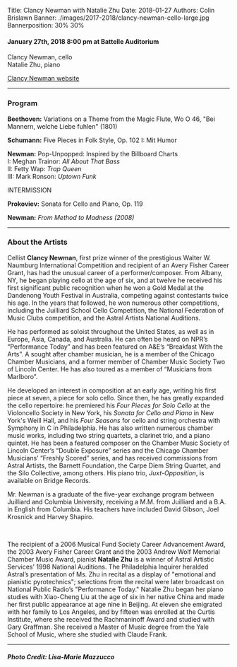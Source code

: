 Title: Clancy Newman with Natalie Zhu
Date: 2018-01-27
Authors: Colin Brislawn
Banner: ./images/2017-2018/clancy-newman-cello-large.jpg
Bannerposition: 30% 30%

#### January 27th, 2018 8:00 pm at Battelle Auditorium

Clancy Newman, cello <br>
Natalie Zhu, piano

[Clancy Newman website](http://www.clancynewman.com/)

---

### Program

**Beethoven:** Variations on a Theme from the Magic Flute, Wo O 46, "Bei Mannern,
welche Liebe fuhlen" (1801)

**Schumann:** Five Pieces in Folk Style, Op. 102 I: Mit Humor

**Newman:** Pop-Unpopped: Inspired by the Billboard Charts <br>
I: Meghan Trainor: *All About That Bass* <br>
II: Fetty Wap: *Trap Queen* <br>
III: Mark Ronson: *Uptown Funk*

INTERMISSION

**Prokoviev:** Sonata for Cello and Piano, Op. 119

**Newman:** *From Method to Madness (2008)*

---

### About the Artists

Cellist **Clancy Newman**, first prize winner of the prestigious Walter W. Naumburg
International Competition and recipient of an Avery Fisher Career Grant, has had the
unusual career of a performer/composer. From Albany, NY, he began playing cello at
the age of six, and at twelve he received his first significant public recognition when he
won a Gold Medal at the Dandenong Youth Festival in Australia, competing against
contestants twice his age. In the years that followed, he won numerous other
competitions, including the Juilliard School Cello Competition, the National Federation
of Music Clubs competition, and the Astral Artists National Auditions.

He has performed as soloist throughout the United States, as well as in Europe, Asia,
Canada, and Australia. He can often be heard on NPR’s “Performance Today” and has
been featured on A&E’s “Breakfast With the Arts”. A sought after chamber musician, he
is a member of the Chicago Chamber Musicians, and a former member of Chamber
Music Society Two of Lincoln Center. He has also toured as a member of “Musicians
from Marlboro”.

He developed an interest in composition at an early age, writing his first piece at seven, a
piece for solo cello. Since then, he has greatly expanded the cello repertoire: he
premiered his _Four Pieces for Solo Cello_ at the Violoncello Society in New York, his
_Sonata for Cello and Piano_ in New York's Weill Hall, and his _Four Seasons_ for cello and
string orchestra with Symphony in C in Philadelphia. He has also written numerous
chamber music works, including two string quartets, a clarinet trio, and a piano quintet.
He has been a featured composer on the Chamber Music Society of Lincoln Center’s
“Double Exposure” series and the Chicago Chamber Musicians’ “Freshly Scored” series,
and has received commissions from Astral Artists, the Barnett Foundation, the Carpe
Diem String Quartet, and the Silo Collective, among others. His piano trio, _Juxt-Opposition_,
is available on Bridge Records.

Mr. Newman is a graduate of the five-year exchange program between Juilliard and
Columbia University, receiving a M.M. from Juilliard and a B.A. in English from
Columbia. His teachers have included David Gibson, Joel Krosnick and Harvey Shapiro.

&nbsp; <br>

The recipient of a 2006 Musical Fund Society Career Advancement Award, the 2003 Avery Fisher Career Grant and the 2003 Andrew Wolf Memorial Chamber Music Award, pianist **Natalie Zhu** is a winner of Astral Artistic Services' 1998 National Auditions. The Philadelphia Inquirer heralded Astral’s presentation of Ms. Zhu in recital as a display of "emotional and pianistic pyrotechnics"; selections from the recital were later broadcast on National Public Radio’s "Performance Today."  Natalie Zhu began her piano studies with Xiao-Cheng Liu at the age of six in her native China and made her first public appearance at age nine in Beijing. At eleven she emigrated with her family to Los Angeles, and by fifteen was enrolled at the Curtis Institute, where she received the Rachmaninoff Award and studied with Gary Graffman. She received a Master of Music degree from the Yale School of Music, where she studied with Claude Frank.

---

##### Photo Credit: Lisa-Marie Mazzucco
